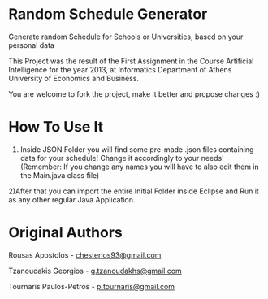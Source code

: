 Random Schedule Generator
=========================

Generate random Schedule for Schools or Universities, based on your personal data


This Project was the result of the First Assignment in the Course  Artificial Intelligence for the year 2013, at Informatics 
Department of Athens University of Economics and Business.

You are welcome to fork the project, make it better and propose changes :) 

How To Use It
=============

1) Inside JSON Folder you will find some pre-made .json files containing data for your schedule! Change it accordingly to your needs!
 (Remember: If you change any names you will have to also edit them in the Main.java class file)

2)After that you can import the entire Initial Folder inside Eclipse and Run it as any other regular Java Application.


Original Authors
================

Rousas Apostolos - chesterlos93@gmail.com

Tzanoudakis Georgios - g.tzanoudakhs@gmail.com

Tournaris Paulos-Petros - p.tournaris@gmail.com	
